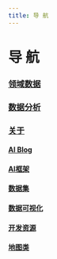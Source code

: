 ```yaml
---
title: 导 航
---
```


# 导 航

### [领域数据](/rsrc/)

### [数据分析](/res/)

### [关于](/about/)

#### [AI Blog](/guide/aiblog/)
#### [AI框架](/guide/aiframe/)
#### [数据集](/guide/dataset/)
#### [数据可视化](/guide/datavue/)
#### [开发资源](/guide/devrsrc/)
#### [地图类](/guide/map/)
